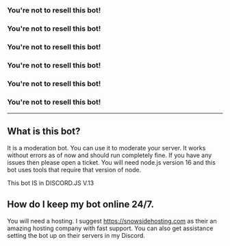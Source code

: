 ### You're not to resell this bot!
### You're not to resell this bot!
### You're not to resell this bot!
### You're not to resell this bot!
### You're not to resell this bot!
### You're not to resell this bot!

---

## What is this bot?
It is a moderation bot. You can use it to moderate your server. It works without errors as of now and should run completely fine. If you have any issues then please open a ticket.
You will need node.js version 16 and this bot uses tools that require that version of node. 

This bot IS in DISCORD.JS V.13

## How do I keep my bot online 24/7.
You will need a hosting. I suggest https://snowsidehosting.com as their an amazing hosting company with fast support. You can also get assistance setting the bot up on their servers
in my Discord. 
